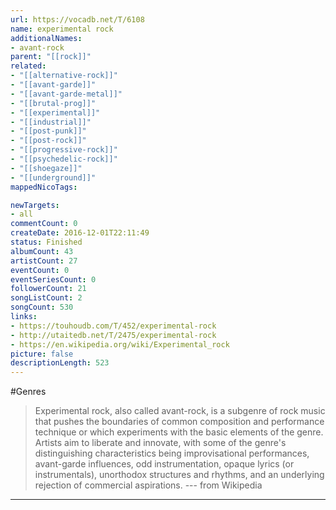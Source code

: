 ```yaml
---
url: https://vocadb.net/T/6108
name: experimental rock
additionalNames: 
- avant-rock
parent: "[[rock]]"
related:
- "[[alternative-rock]]"
- "[[avant-garde]]"
- "[[avant-garde-metal]]"
- "[[brutal-prog]]"
- "[[experimental]]"
- "[[industrial]]"
- "[[post-punk]]"
- "[[post-rock]]"
- "[[progressive-rock]]"
- "[[psychedelic-rock]]"
- "[[shoegaze]]"
- "[[underground]]"
mappedNicoTags:

newTargets:
- all
commentCount: 0
createDate: 2016-12-01T22:11:49
status: Finished
albumCount: 43
artistCount: 27
eventCount: 0
eventSeriesCount: 0
followerCount: 21
songListCount: 2
songCount: 530
links: 
- https://touhoudb.com/T/452/experimental-rock
- http://utaitedb.net/T/2475/experimental-rock
- https://en.wikipedia.org/wiki/Experimental_rock
picture: false
descriptionLength: 523
---
```


#Genres

>Experimental rock, also called avant-rock, is a subgenre of rock music that pushes the boundaries of common composition and performance technique or which experiments with the basic elements of the genre. Artists aim to liberate and innovate, with some of the genre's distinguishing characteristics being improvisational performances, avant-garde influences, odd instrumentation, opaque lyrics (or instrumentals), unorthodox structures and rhythms, and an underlying rejection of commercial aspirations. --- from Wikipedia

---


